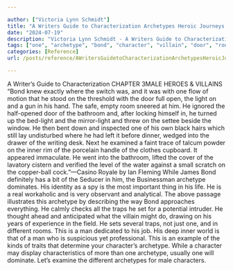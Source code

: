```yaml
---

author: ["Victoria Lynn Schmidt"]
title: "A Writers Guide to Characterization Archetypes Heroic Journeys and Other Elements of Dynamic Character Development - part0008_split_000.html"
date: "2024-07-19"
description: "Victoria Lynn Schmidt - A Writers Guide to Characterization Archetypes Heroic Journeys and Other Elements of Dynamic Character Development"
tags: ["one", "archetype", "bond", "character", "villain", "door", "room", "bathroom", "inner", "trap", "set", "different", "man", "writer", "guide", "characterization", "chapter", "hero", "knew", "exactly", "switch", "flow", "motion", "stood", "threshold"]
categories: [Reference]
url: /posts/reference/AWritersGuidetoCharacterizationArchetypesHeroicJourneysandOtherElementsofDynamicCharacterDevelopment-part0008split000html

---
```



A Writer’s Guide to Characterization
CHAPTER 3MALE HEROES & VILLAINS
“Bond knew exactly where the switch was, and it was with one flow of motion that he stood on the threshold with the door full open, the light on and a gun in his hand. The safe, empty room sneered at him. He ignored the half-opened door of the bathroom and, after locking himself in, he turned up the bed-light and the mirror-light and threw on the settee beside the window. He then bent down and inspected one of his own black hairs which still lay undisturbed where he had left it before dinner, wedged into the drawer of the writing desk.
Next he examined a faint trace of talcum powder on the inner rim of the porcelain handle of the clothes cupboard. It appeared immaculate. He went into the bathroom, lifted the cover of the lavatory cistern and verified the level of the water against a small scratch on the copper-ball cock.”—Casino Royale by Ian Fleming
While James Bond definitely has a bit of the Seducer in him, the Businessman archetype dominates. His identity as a spy is the most important thing in his life. He is a real workaholic and is very observant and analytical. The above passage illustrates this archetype by describing the way Bond approaches everything. He calmly checks all the traps he set for a potential intruder. He thought ahead and anticipated what the villain might do, drawing on his years of experience in the field. He sets several traps, not just one, and in different rooms. This is a man dedicated to his job. His deep inner world is that of a man who is suspicious yet professional.
This is an example of the kinds of traits that determine your character’s archetype. While a character may display characteristics of more than one archetype, usually one will dominate. Let’s examine the different archetypes for male characters.
